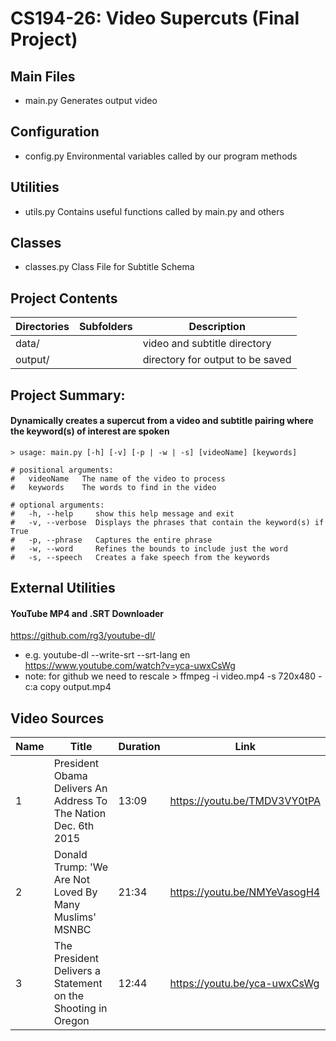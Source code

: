 #  CS194-26: Video Supercuts (Final Project)

## Main Files
-  main.py          Generates output video

## Configuration
- config.py         Environmental variables called by our program methods

## Utilities
- utils.py          Contains useful functions called by main.py and others

## Classes
- classes.py        Class File for Subtitle Schema

## Project Contents

| Directories | Subfolders| Description |
| ----------- | --------- | ----------- |
| data/       |           | video and subtitle directory |
| output/     |           | directory for output to be saved  |


## Project Summary:

#### Dynamically creates a supercut from a video and subtitle pairing where the keyword(s) of interest are spoken

```
> usage: main.py [-h] [-v] [-p | -w | -s] [videoName] [keywords]

# positional arguments:
#   videoName   The name of the video to process
#   keywords    The words to find in the video

# optional arguments:
#   -h, --help     show this help message and exit
#   -v, --verbose  Displays the phrases that contain the keyword(s) if True
#   -p, --phrase   Captures the entire phrase
#   -w, --word     Refines the bounds to include just the word
#   -s, --speech   Creates a fake speech from the keywords
```


## External Utilities

#### YouTube MP4 and .SRT Downloader
https://github.com/rg3/youtube-dl/

- e.g. youtube-dl --write-srt --srt-lang en https://www.youtube.com/watch?v=yca-uwxCsWg
- note: for github we need to rescale > ffmpeg -i video.mp4 -s 720x480 -c:a copy output.mp4


## Video Sources
| Name        | Title       | Duration  | Link        |
| ----------- | ----------- | --------- | ----------- |
| 1 | President Obama Delivers An Address To The Nation Dec. 6th 2015  | 13:09 |https://youtu.be/TMDV3VY0tPA|
|2 | Donald Trump: 'We Are Not Loved By Many Muslims' MSNBC  |   21:34       | https://youtu.be/NMYeVasogH4 |
|3 | The President Delivers a Statement on the Shooting in Oregon | 12:44 |https://youtu.be/yca-uwxCsWg|